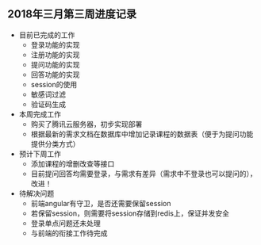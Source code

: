 ## 2018年三月第三周进度记录

- 目前已完成的工作
    - 登录功能的实现
    - 注册功能的实现
    - 提问功能的实现
    - 回答功能的实现
    - session的使用
    - 敏感词过滤
    - 验证码生成
- 本周完成工作
    - 购买了腾讯云服务器，初步实现部署
    - 根据最新的需求文档在数据库中增加记录课程的数据表（便于为提问功能提供分类方式）
- 预计下周工作
    - 添加课程的增删改查等接口
    - 目前提问回答均需要登录，与需求有差异（需求中不登录也可以提问的），改进！
- 待解决问题
    - 前端angular有守卫，是否还需要保留session
    - 若保留session，则需要将session存储到redis上，保证并发安全
    - 登录单点问题还未处理
    - 与前端的衔接工作待完成